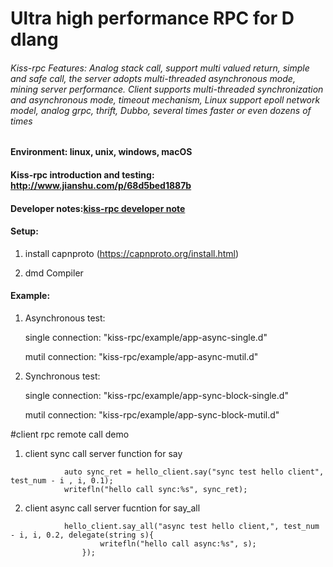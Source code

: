 # Ultra high performance RPC for D dlang

###### Kiss-rpc Features: Analog stack call, support multi valued return, simple and safe call, the server adopts multi-threaded asynchronous mode, mining server performance. Client supports multi-threaded synchronization and asynchronous mode, timeout mechanism, Linux support epoll network model, analog grpc, thrift, Dubbo, several times faster or even dozens of times
		
		
 #### Environment: linux, unix, windows, macOS

 #### Kiss-rpc introduction and testing: http://www.jianshu.com/p/68d5bed1887b

 #### Developer notes:[kiss-rpc developer note](http://e222f542.wiz03.com/share/s/3y8Ll23R1kuW2E2Bv211ZNaJ3xapdS0TaQCk2ieqTL2UN24T)


#### Setup:
1. install capnproto (https://capnproto.org/install.html)

2. dmd Compiler

#### Example:
1. Asynchronous test:

	single connection: "kiss-rpc/example/app-async-single.d"

	mutil connection: "kiss-rpc/example/app-async-mutil.d"

2. Synchronous test:
	
	single connection: "kiss-rpc/example/app-sync-block-single.d"
	
	mutil connection: "kiss-rpc/example/app-sync-block-mutil.d"

#client rpc remote call demo
1. client sync call server function  for say
```
            auto sync_ret = hello_client.say("sync test hello client", test_num - i , i, 0.1);
            writefln("hello call sync:%s", sync_ret);
```
2. client async call server fucntion  for say_all

```
            hello_client.say_all("async test hello client,", test_num - i, i, 0.2, delegate(string s){
                    writefln("hello call async:%s", s);
                });  

```
